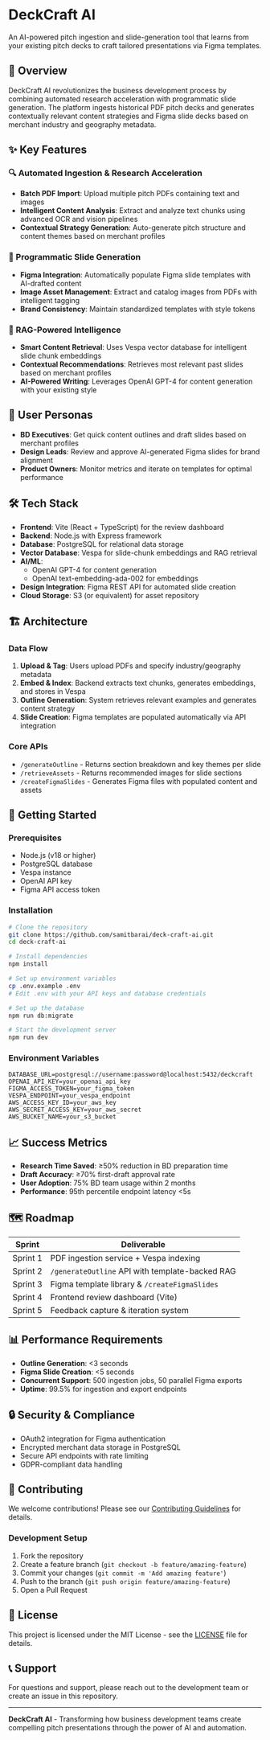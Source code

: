 # DeckCraft AI

An AI-powered pitch ingestion and slide-generation tool that learns from your existing pitch decks to craft tailored presentations via Figma templates.

## 🎯 Overview

DeckCraft AI revolutionizes the business development process by combining automated research acceleration with programmatic slide generation. The platform ingests historical PDF pitch decks and generates contextually relevant content strategies and Figma slide decks based on merchant industry and geography metadata.

## ✨ Key Features

### 🔍 Automated Ingestion & Research Acceleration
- **Batch PDF Import**: Upload multiple pitch PDFs containing text and images
- **Intelligent Content Analysis**: Extract and analyze text chunks using advanced OCR and vision pipelines
- **Contextual Strategy Generation**: Auto-generate pitch structure and content themes based on merchant profiles

### 🎨 Programmatic Slide Generation
- **Figma Integration**: Automatically populate Figma slide templates with AI-drafted content
- **Image Asset Management**: Extract and catalog images from PDFs with intelligent tagging
- **Brand Consistency**: Maintain standardized templates with style tokens

### 🧠 RAG-Powered Intelligence
- **Smart Content Retrieval**: Uses Vespa vector database for intelligent slide chunk embeddings
- **Contextual Recommendations**: Retrieves most relevant past slides based on merchant profiles
- **AI-Powered Writing**: Leverages OpenAI GPT-4 for content generation with your existing style

## 👥 User Personas

- **BD Executives**: Get quick content outlines and draft slides based on merchant profiles
- **Design Leads**: Review and approve AI-generated Figma slides for brand alignment
- **Product Owners**: Monitor metrics and iterate on templates for optimal performance

## 🛠 Tech Stack

- **Frontend**: Vite (React + TypeScript) for the review dashboard
- **Backend**: Node.js with Express framework
- **Database**: PostgreSQL for relational data storage
- **Vector Database**: Vespa for slide-chunk embeddings and RAG retrieval
- **AI/ML**: 
  - OpenAI GPT-4 for content generation
  - OpenAI text-embedding-ada-002 for embeddings
- **Design Integration**: Figma REST API for automated slide creation
- **Cloud Storage**: S3 (or equivalent) for asset repository

## 🏗 Architecture

### Data Flow
1. **Upload & Tag**: Users upload PDFs and specify industry/geography metadata
2. **Embed & Index**: Backend extracts text chunks, generates embeddings, and stores in Vespa
3. **Outline Generation**: System retrieves relevant examples and generates content strategy
4. **Slide Creation**: Figma templates are populated automatically via API integration

### Core APIs
- `/generateOutline` - Returns section breakdown and key themes per slide
- `/retrieveAssets` - Returns recommended images for slide sections
- `/createFigmaSlides` - Generates Figma files with populated content and assets

## 🚀 Getting Started

### Prerequisites
- Node.js (v18 or higher)
- PostgreSQL database
- Vespa instance
- OpenAI API key
- Figma API access token

### Installation

```bash
# Clone the repository
git clone https://github.com/samitbarai/deck-craft-ai.git
cd deck-craft-ai

# Install dependencies
npm install

# Set up environment variables
cp .env.example .env
# Edit .env with your API keys and database credentials

# Set up the database
npm run db:migrate

# Start the development server
npm run dev
```

### Environment Variables

```env
DATABASE_URL=postgresql://username:password@localhost:5432/deckcraft
OPENAI_API_KEY=your_openai_api_key
FIGMA_ACCESS_TOKEN=your_figma_token
VESPA_ENDPOINT=your_vespa_endpoint
AWS_ACCESS_KEY_ID=your_aws_key
AWS_SECRET_ACCESS_KEY=your_aws_secret
AWS_BUCKET_NAME=your_s3_bucket
```

## 📈 Success Metrics

- **Research Time Saved**: ≥50% reduction in BD preparation time
- **Draft Accuracy**: ≥70% first-draft approval rate
- **User Adoption**: 75% BD team usage within 2 months
- **Performance**: 95th percentile endpoint latency <5s

## 🗺 Roadmap

| Sprint | Deliverable |
|--------|-------------|
| Sprint 1 | PDF ingestion service + Vespa indexing |
| Sprint 2 | `/generateOutline` API with template-backed RAG |
| Sprint 3 | Figma template library & `/createFigmaSlides` |
| Sprint 4 | Frontend review dashboard (Vite) |
| Sprint 5 | Feedback capture & iteration system |

## 📊 Performance Requirements

- **Outline Generation**: <3 seconds
- **Figma Slide Creation**: <5 seconds
- **Concurrent Support**: 500 ingestion jobs, 50 parallel Figma exports
- **Uptime**: 99.5% for ingestion and export endpoints

## 🔒 Security & Compliance

- OAuth2 integration for Figma authentication
- Encrypted merchant data storage in PostgreSQL
- Secure API endpoints with rate limiting
- GDPR-compliant data handling

## 🤝 Contributing

We welcome contributions! Please see our [Contributing Guidelines](CONTRIBUTING.md) for details.

### Development Setup

1. Fork the repository
2. Create a feature branch (`git checkout -b feature/amazing-feature`)
3. Commit your changes (`git commit -m 'Add amazing feature'`)
4. Push to the branch (`git push origin feature/amazing-feature`)
5. Open a Pull Request

## 📄 License

This project is licensed under the MIT License - see the [LICENSE](LICENSE) file for details.

## 📞 Support

For questions and support, please reach out to the development team or create an issue in this repository.

---

**DeckCraft AI** - Transforming how business development teams create compelling pitch presentations through the power of AI and automation. 